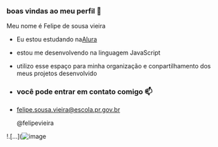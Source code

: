 ### boas vindas ao meu perfil 💙

Meu nome é Felipe de sousa vieira 

- Eu estou estudando na[Alura](https://www.alura.com.br)
- estou me desenvolvendo na linguagem JavaScript
- utilizo esse espaço para minha organização e conpartilhamento dos meus projetos desenvolvido

- ### você pode entrar em contato comigo 📫

- felipe.sousa.vieira@escola.pr.gov.br

   @felipevieira

!.[...](![image](https://github.com/felipesousavi/felipesousavi/assets/137894977/3b94c8f4-1718-426b-9fb8-297659008133)
